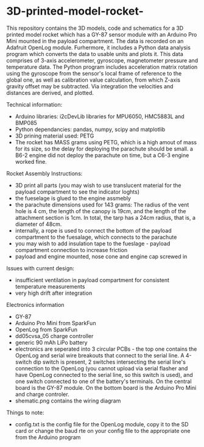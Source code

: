 # 3D-printed-model-rocket-

This repository contains the 3D models, code and schematics for a 3D printed model rocket which has a GY-87 sensor module with an Arduino Pro Mini mounted in the payload compartment. The data is recorded on an Adafruit OpenLog module. Furhermore, it includes a Python data analysis program which converts the data to usable units and plots it. This data comprises of 3-axis accelerometer, gyroscope, magnetometer pressure and temperature data. The Python program includes acceleration matrix rotation using the gyroscope from the sensor's local frame of reference to the global one, as well as calibration value calculation, from which Z-axis gravity offset may be subtracted. Via integration the velocities and distances are derived, and plotted.

Technical information:
- Arduino libraries: i2cDevLib libraries for MPU6050, HMC5883L and BMP085
- Python dependancies: pandas, numpy, scipy and matplotlib
- 3D prining material used: PETG
- The rocket has MASS grams using PETG, which is a high amout of mass for its size, so the delay for deploying the parachute should be small. a B6-2 engine did not deploy the parachute on time, but a C6-3 engine worked fine. 

Rocket Assembly Instructions:
- 3D print all parts (you may wish to use translucent material for the payload compartment to see the indicator loghts)
- the fueselage is glued to the engine assmebly
- the parachute dimensions used for 143 grams: The radius of the vent hole is 4 cm, the length of the canopy is 19cm, and the length of the attachment section is 1cm. In total, the tarp has a 24cm radius, that is, a diameter of 48cm.
- internally, a rope is used to connect the bottom of the payload compartment to the fuesalage, which connects to the parachute
- you may wish to add insulation tape to the fueslage - payload compartment connection to increase friction
- payload and engine mounted, nose cone and engine cap screwed in


Issues with current design:
- insufficient ventilation in payload compartment for consistent temperature measurements
- very high drift after integration

Electronics information
- GY-87
- Arduino Pro Mini from SparkFun
- OpenLog from SparkFun
- dd05cvsa_05 charge controller
- generic 90 mAh LiPo battery
- electronics are seperated into 3 circular PCBs - the top one contains the OpenLog and serial wire breakouts that connect to the serial line. A 4-switch dip switch is present, 2 switches intersecting the serial line's connection to the OpenLog (you cannot upload via serial flasher and have OpenLog connected to the serial line, so this switch is used), and one switch connected to one of the battery's terminals. On the central board is the GY-87 module. On the bottom board is the Arduino Pro Mini and charge controler.
- shematic.png contains the wiring diagram

Things to note:
- config.txt is the config file for the OpenLog module, copy it to the SD card or change the baud rte on your config file to the appropriate one from the Arduino program


